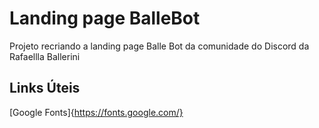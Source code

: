 # Landing page BalleBot
Projeto recriando a landing page Balle Bot da comunidade do Discord da Rafaellla Ballerini

## Links Úteis
[Google Fonts]{https://fonts.google.com/}

